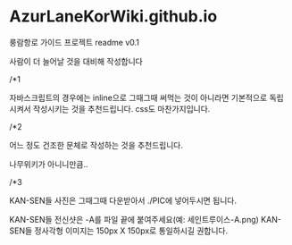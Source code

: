 # AzurLaneKorWiki.github.io
룽람항로 가이드 프로젝트 readme v0.1

사람이 더 늘어날 것을 대비해 작성합니다

/*1 

자바스크립트의 경우에는 inline으로 그때그때 써먹는 것이 아니라면 기본적으로 독립시켜서 작성시키는 것을 추천드립니다.
css도 마찬가지입니다.

/*2

어느 정도 건조한 문체로 작성하는 것을 추천드립니다.

나무위키가 아니니만큼..

/*3 

KAN-SEN들 사진은 그때그때 다운받아서 ./PIC에 넣어두시면 됩니다.

KAN-SEN들 전신샷은 -A를 파일 끝에 붙여주세요(예: 세인트루이스-A.png)
KAN-SEN들 정사각형 이미지는 150px X 150px로 통일하시길 권합니다.

